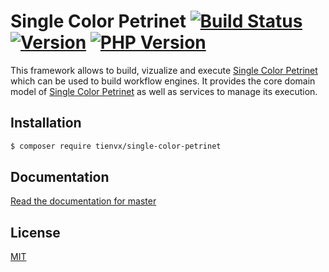 # Single Color Petrinet [![Build Status][actions_badge]][actions_link] [![Version][version-image]][version-url] [![PHP Version][php-version-image]][php-version-url]

This framework allows to build, vizualize and execute [Single Color Petrinet][docs]
which can be used to build workflow engines. It provides the core domain model of [Single Color Petrinet][docs]
as well as services to manage its execution.

## Installation

```bash
$ composer require tienvx/single-color-petrinet
```

## Documentation

[Read the documentation for master](https://github.com/tienvx/single-color-petrinet/blob/master/docs/documentation.md)

## License

[MIT](https://github.com/tienvx/single-color-petrinet/blob/master/LICENSE)

[actions_badge]: https://github.com/tienvx/single-color-petrinet/workflows/main/badge.svg
[actions_link]: https://github.com/tienvx/single-color-petrinet/actions

[version-url]: https://packagist.org/packages/tienvx/single-color-petrinet
[version-image]: http://img.shields.io/packagist/v/tienvx/single-color-petrinet.svg?style=flat

[php-version-url]: https://packagist.org/packages/tienvx/coloured-petrinet
[php-version-image]: http://img.shields.io/badge/php-7.2.0+-ff69b4.svg

[docs]: https://github.com/tienvx/single-color-petrinet/blob/master/docs/documentation.md#what-is-single-color-petrinet
